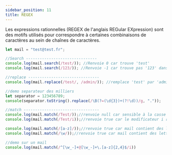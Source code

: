 ```yaml
---
sidebar_position: 11
title: REGEX
---
```


Les expressions rationnelles (REGEX de l'anglais REGular EXpression) sont des motifs utilisés pour correspondre à certaines combinaisons de caractères au sein de chaînes de caractères.

```javascript
let mail = "test@test.fr";

//Search -------------------------------
console.log(mail.search(/test/)); //Renvoie 0 car trouve 'test'
console.log(mail.search(/123/)); //Renvoie -1 car trouve pas '123' dans mail

//replace -------------------------------
console.log(mail.replace(/test/, /admin/)); //remplace 'test' par 'admin'

//demo separateur des milliers
let separator = 123456789;
console(separator.toString().replace(/\B(?=(\d{3})+(?!\d))/g, "."));

//match ---------------------------------
console.log(mail.match(/Test/));//renvoie null car sensible à la casse
console.log(mail.match(/Test/i));//renvoie true car le modificateur i rend insensible à la casse

console.log(mail.match(/[a-z]/));//renvoie true car mail contient des lettres comprisent entre a et z
console.log(mail.match(/\w/));//renvoie true car mail contient des lettres comprisent entre a et z

//demo sur un mail
console.log(mail.match(/^[\w_-]+@[\w_-]+\.[a-z]{2,4}$/i))
```
